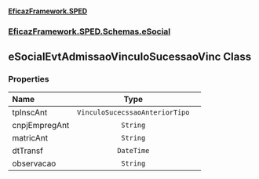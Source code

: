 #### [EficazFramework.SPED](EficazFrameworkSPED.md 'EficazFramework SPED')
### [EficazFramework.SPED.Schemas.eSocial](EficazFramework.SPED.Schemas.eSocial.md 'EficazFramework.SPED.Schemas.eSocial')

## eSocialEvtAdmissaoVinculoSucessaoVinc Class
### Properties

| Name | Type | |
| :--- | :---: | :--- |
| tpInscAnt | `VinculoSucecssaoAnteriorTipo` |  |
| cnpjEmpregAnt | `String` |  |
| matricAnt | `String` |  |
| dtTransf | `DateTime` |  |
| observacao | `String` |  |
